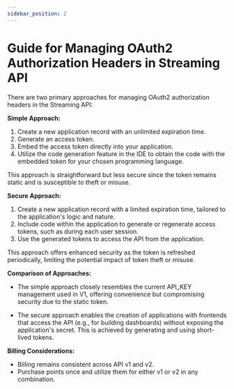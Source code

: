 ```yaml
---
sidebar_position: 2
---
```


# Guide for Managing OAuth2 Authorization Headers in Streaming API

There are two primary approaches for managing OAuth2 authorization headers in the Streaming API:

**Simple Approach:**

1.  Create a new application record with an unlimited expiration time.
2.  Generate an access token.
3.  Embed the access token directly into your application.
4.  Utilize the code generation feature in the IDE to obtain the code with the embedded token for your chosen programming language.

This approach is straightforward but less secure since the token remains static and is susceptible to theft or misuse.

**Secure Approach:**

1.  Create a new application record with a limited expiration time, tailored to the application's logic and nature.
2.  Include code within the application to generate or regenerate access tokens, such as during each user session.
3.  Use the generated tokens to access the API from the application.

This approach offers enhanced security as the token is refreshed periodically, limiting the potential impact of token theft or misuse.

**Comparison of Approaches:**

-   The simple approach closely resembles the current API_KEY management used in V1, offering convenience but compromising security due to the static token.
    
-   The secure approach enables the creation of applications with frontends that access the API (e.g., for building dashboards) without exposing the application's secret. This is achieved by generating and using short-lived tokens.
    

**Billing Considerations:**

-   Billing remains consistent across API v1 and v2.
-   Purchase points once and utilize them for either v1 or v2 in any combination.
